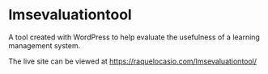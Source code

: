 # lmsevaluationtool
 
 A tool created with WordPress to help evaluate the usefulness of a learning management system. 
 
 The live site can be viewed at https://raquelocasio.com/lmsevaluationtool/

